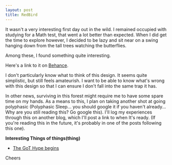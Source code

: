 ```yaml
---
layout: post
title: RedBird
---
```


It wasn't a very interesting first day out in the wild. I remained occupied with studying for a Math test, that went a lot better than expected. When I did get the time to explore however, I decided to be lazy and sit near on a swing hanging down from the tall trees watching the butterflies.

<amp-img width="834" height="459" layout="responsive" src="http://vignette2.wikia.nocookie.net/rememberme/images/4/4d/Blue_Butterfly.png/revision/latest?cb=20150318104902"></amp-img>

Among these, I found something quite interesting. 

<amp-img width="800" height="600" layout="responsive" src="https://d13yacurqjgara.cloudfront.net/users/41719/screenshots/2662392/invisible_d.jpg"></amp-img>

Here's a link to it on [Behance](https://dribbble.com/shots/2662392-A-beginner-s-guide-to-being-invisible). 

I don't particularly know what to think of this design. It seems quite simplistic, but still feels amateurish. I want to be able to know what's wrong with this design so that I can ensure I don't fall into the same trap it has.   

In other news, surviving in this forest might require me to have some spare time on my hands. As a means to this, I plan on taking another shot at going polyphasic (Polyphasic Sleep... you should google it if you haven't already... Why are you still reading this? Go google this). I'll log my experiences through this on another blog, which I'll post a link to when It's ready. (If you're reading this in the future, it's probably in one of the posts following this one).

**Interesting Things of things(thing)**
* [The GoT Hype begins](https://www.behance.net/gallery/36238689/Game-of-Heads)

Cheers
